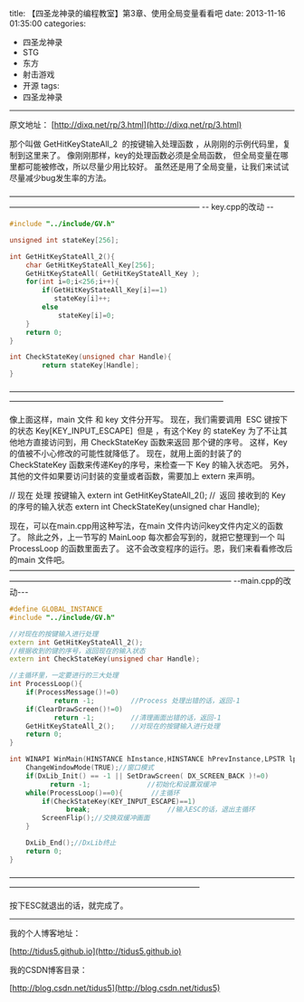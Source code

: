 title: 【四圣龙神录的编程教室】第3章、使用全局变量看看吧
date: 2013-11-16 01:35:00
categories:
- 四圣龙神录
- STG
- 东方
- 射击游戏
- 开源
tags:
- 四圣龙神录
---
原文地址：
[http://dixq.net/rp/3.html](http://dixq.net/rp/3.html)

那个叫做 GetHitKeyStateAll_2  的按键输入处理函数 ，从刚刚的示例代码里，复制到这里来了。
像刚刚那样，key的处理函数必须是全局函数，
但全局变量在哪里都可能被修改，所以尽量少用比较好。
虽然还是用了全局变量，让我们来试试尽量减少bug发生率的方法。

 <!--more-->
————————————————————————————————————————————————————————————
-- key.cpp的改动 --


```cpp
#include "../include/GV.h"

unsigned int stateKey[256];

int GetHitKeyStateAll_2(){
    char GetHitKeyStateAll_Key[256];
    GetHitKeyStateAll( GetHitKeyStateAll_Key );
    for(int i=0;i<256;i++){
        if(GetHitKeyStateAll_Key[i]==1) 
           stateKey[i]++;
        else
            stateKey[i]=0;
    }
    return 0;
}

int CheckStateKey(unsigned char Handle){
        return stateKey[Handle];
}
```

———————————————————————————————————————————————————————————————

像上面这样，main 文件 和 key 文件分开写。
现在，我们需要调用  ESC 键按下的状态 Key[KEY_INPUT_ESCAPE] 
但是 ，有这个Key 的 stateKey 为了不让其他地方直接访问到，用 CheckStateKey 函数来返回 那个键的序号。
这样，Key 的值被不小心修改的可能性就降低了。
现在，就用上面的封装了的 CheckStateKey 函数来传递Key的序号，来检查一下 Key 的输入状态吧。
另外，其他的文件如果要访问封装的变量或者函数，需要加上 extern 来声明。

// 现在 处理 按键输入
extern int GetHitKeyStateAll_2();
//  返回 接收到的 Key 的序号的输入状态
extern int CheckStateKey(unsigned char Handle);

现在，可以在main.cpp用这种写法，在main 文件内访问key文件内定义的函数了。
除此之外，上一节写的 MainLoop 每次都会写到的，就把它整理到一个 叫ProcessLoop 的函数里面去了。
这不会改变程序的运行。恩，我们来看看修改后的main 文件吧。
————————————————————————————————————————————————————————————————
--main.cpp的改动---


```cpp
#define GLOBAL_INSTANCE 
#include "../include/GV.h"

//对现在的按键输入进行处理
extern int GetHitKeyStateAll_2();
//根据收到的键的序号，返回现在的输入状态
extern int CheckStateKey(unsigned char Handle);

//主循环里，一定要进行的三大处理
int ProcessLoop(){
    if(ProcessMessage()!=0)
           return -1;         //Process 处理出错的话，返回-1
    if(ClearDrawScreen()!=0)
           return -1;         //清理画面出错的话，返回-1
    GetHitKeyStateAll_2();    //对现在的按键输入进行处理
    return 0;
}

int WINAPI WinMain(HINSTANCE hInstance,HINSTANCE hPrevInstance,LPSTR lpCmdLine,int nCmdShow){
    ChangeWindowMode(TRUE);//窗口模式
    if(DxLib_Init() == -1 || SetDrawScreen( DX_SCREEN_BACK )!=0)
          return -1;              //初始化和设置双缓冲
    while(ProcessLoop()==0){       //主循环
        if(CheckStateKey(KEY_INPUT_ESCAPE)==1)
              break;                   //输入ESC的话，退出主循环
        ScreenFlip();//交换双缓冲画面
    }

    DxLib_End();//DxLib终止
    return 0;
}
```

————————————————————————————————————————————————————————————

按下ESC就退出的话，就完成了。


---
我的个人博客地址：

[http://tidus5.github.io](http://tidus5.github.io)

我的CSDN博客目录：

[http://blog.csdn.net/tidus5](http://blog.csdn.net/tidus5)
